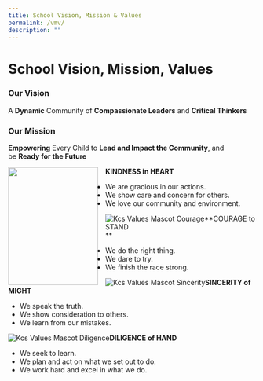 ```yaml
---
title: School Vision, Mission & Values
permalink: /vmv/
description: ""
---
```

School Vision, Mission, Values
==============================

### Our Vision

A **Dynamic** Community of **Compassionate Leaders** and **Critical Thinkers**

### Our Mission

**Empowering** Every Child to **Lead and Impact the Community**, and be **Ready for the Future**



<img src="/images/xxx.png" style="width:183px;height:240px;margin-right:15px;" align = "left">

**KINDNESS in HEART**

*   We are gracious in our actions.
*   We show care and concern for others.
*   We love our community and environment.

![Kcs Values Mascot Courage](https://khengcheng.moe.edu.sg/wp-content/uploads/2022/10/KCS-Values-Mascot_Courage-230x300.png)**COURAGE to STAND  
**

*   We do the right thing.
*   We dare to try.
*   We finish the race strong.

![Kcs Values Mascot Sincerity](https://khengcheng.moe.edu.sg/wp-content/uploads/2022/07/KCS-Values-Mascot_Sincerity-230x300.png)**SINCERITY of MIGHT**

*   We speak the truth.
*   We show consideration to others.
*   We learn from our mistakes.

![Kcs Values Mascot Diligence](https://khengcheng.moe.edu.sg/wp-content/uploads/2022/07/KCS-Values-Mascot_Diligence-230x300.png)**DILIGENCE of HAND**

*   We seek to learn.
*   We plan and act on what we set out to do.
*   We work hard and excel in what we do.